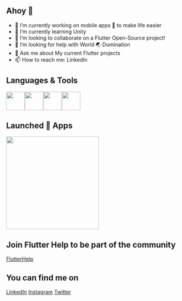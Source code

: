 ## Ahoy 👋

- 🔭 I’m currently working on mobile apps 📱 to make life easier
- 🌱 I’m currently learning Unity
- 👯 I’m looking to collaborate on a Flutter Open-Source project!
- 🤔 I’m looking for help with World 🌏 Domination 
- 💬 Ask me about My current Flutter projects
- 📫 How to reach me: LinkedIn

## Languages & Tools
<div style="display:flex;">
  <img src=https://user-images.githubusercontent.com/55442748/110416157-e94a7c80-80de-11eb-9b87-dc1ecec02c91.png height="50">
  <img src=https://user-images.githubusercontent.com/55442748/110416190-f7000200-80de-11eb-9128-97895fe16204.png height="50">
  <img src=https://user-images.githubusercontent.com/55442748/110416195-f9faf280-80de-11eb-8a6d-01c5a87e7305.png height="50">
  <img src=https://user-images.githubusercontent.com/55442748/110416003-ac7e8580-80de-11eb-98fe-4eb81a70a466.png height="50">
</div>

## Launched 🚀 Apps
<a href="https://play.google.com/store/apps/dev?id=5866919437838931780"><img src="https://user-images.githubusercontent.com/55442748/110417111-af7a7580-80e0-11eb-8f65-90671420bd55.png" height="250"><a/>

## Join Flutter Help to be part of the community
[FlutterHelp](https://www.facebook.com/groups/FlutterHelp)

## You can find me on
[LinkedIn](https://www.linkedin.com/in/christo-brits-98a50b79/) [Instagram](https://www.instagram.com/cbrzy_/) [Twitter](https://twitter.com/Cpt_CBRZY)

